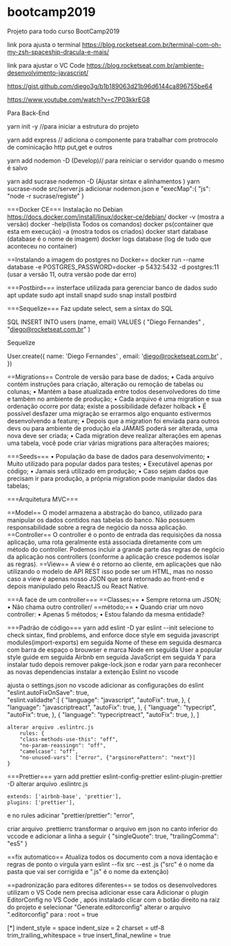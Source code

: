 # bootcamp2019
Projeto para todo curso BootCamp2019

link pora ajusta o terminal 
https://blog.rocketseat.com.br/terminal-com-oh-my-zsh-spaceship-dracula-e-mais/

link para ajustar o VC Code
https://blog.rocketseat.com.br/ambiente-desenvolvimento-javascript/


https://gist.github.com/diego3g/b1b189063d21b96d6144ca896755be64


https://www.youtube.com/watch?v=c7P03kkrEG8


Para Back-End


yarn init -y //para iniciar a estrutura do projeto

yarn add express // adiciona o componente para trabalhar com protrocolo de cominicação http put,get e outros

yarn add nodemon -D (Develop)// para reiniciar o servidor quando o mesmo é salvo

yarn add sucrase nodemon -D (Ajustar sintax e alinhamentos )
yarn sucrase-node src/server.js
adicionar nodemon.json e "execMap":{ 
  "js": "node -r sucrase/registe"
}

===Docker CE===
Instalação no Debian
https://docs.docker.com/install/linux/docker-ce/debian/
docker -v (mostra a versão)
docker -help(lista Todos os comandos)
docker ps(container que esta em execução) -a (mostra todos os criados)
docker start database (database é o nome de imagem)
docker logs database  (log de tudo que aconteceu no container)

==Instalando a imagem do postgres no Docker==
docker run --name database -e POSTGRES_PASSWORD=docker -p 5432:5432 -d postgres:11 (usar a versão 11, outra versão pode dar erro)

===Postbird=== insterface utilizada para gerenciar banco de dados
sudo apt update
sudo apt install snapd
sudo snap install postbird

===Sequelize===
Faz update select, sem a sintax do SQL

SQL
INSERT INTO users (name, email)
 VALUES (
 "Diego Fernandes"
,
 "diego@rocketseat.com.br"
 )

Sequelize

 User.create({
 name: 'Diego Fernandes'
,
 email: 'diego@rocketseat.com.br'
,
})

==Migrations==
 Controle de versão para base de dados;
• Cada arquivo contém instruções para criação, alteração ou remoção de
tabelas ou colunas;
• Mantém a base atualizada entre todos desenvolvedores do time e também
no ambiente de produção;
• Cada arquivo é uma migration e sua ordenação ocorre por data;
 existe a possibilidade defazer holback
 • É possível desfazer uma migração se errarmos algo enquanto estivermos
desenvolvendo a feature;
• Depois que a migration foi enviada para outros devs ou para ambiente de
produção ela JAMAIS poderá ser alterada, uma nova deve ser criada;
• Cada migration deve realizar alterações em apenas uma tabela, você pode
criar várias migrations para alterações maiores;

===Seeds===
• População da base de dados para desenvolvimento;
• Muito utilizado para popular dados para testes;
• Executável apenas por código;
• Jamais será utilizado em produção;
• Caso sejam dados que precisam ir para produção, a própria migration
pode manipular dados das tabelas;

===Arquitetura MVC===

==Model==
O model armazena a abstração do banco, utilizado para manipular os dados contidos nas tabelas do banco.
Não possuem responsabilidade sobre a regra de negócio da nossa aplicação.
==Controller==
O controller é o ponto de entrada das requisições da nossa aplicação, uma rota geralmente está
associada diretamente com um método do controller. Podemos incluir a grande parte das regras
de negócio da aplicação nos controllers (conforme a aplicação cresce podemos isolar as regras).
==View==
A view é o retorno ao cliente, em aplicações que não utilizando o modelo de API REST isso pode ser
um HTML, mas no nosso caso a view é apenas nosso JSON que será retornado ao front-end e depois
manipulado pelo ReactJS ou React Native.

===A face de um controller===
==Classes;==
• Sempre retorna um JSON;
• Não chama outro controller/
==método;==
• Quando criar um novo controller:
• Apenas 5 métodos;
• Estou falando da mesma entidade?

===Padrão de código===
yarn add eslint -D
yar eslint --init
selecione
to check sintax, find problems, and enforce doce style
em seguida
javascript modules(import-exports)
em seguida
Nome of these
em seguida
desmarca com barra de espaço o brouwser e marca Node
em seguida
User a popular style guide
em seguida
Airbnb
em seguida
JavaScript em seguida Y para instalar tudo
depois remover pakge-lock.json
e rodar yarn para reconhecer as novas dependencias
instalar a extenção Eslint no vscode

ajusta o settings.json no vscode adicionar as configurações do eslint
    "eslint.autoFixOnSave": true,    
    "eslint.validadte":[
        { "language": "javascript",
            "autoFix": true,
        },
        { "language": "javascriptreact",
            "autoFix": true,
        },
        { "language": "typecript",
            "autoFix": true,
        },
        { "language": "typecriptreact",
            "autoFix": true,
        },
    ]
    
    alterar arquivo .eslintrc.js
        rules: {
        "class-methods-use-this": "off",
        "no-param-reassingn": "off",
        "camelcase": "off",
        "no-unused-vars": ["error", {"argsinorePattern": "next"}]
    }
===Prettier===
yarn add prettier eslint-config-prettier eslint-plugin-prettier -D
 alterar arquivo .eslintrc.js

    extends: ['airbnb-base', 'prettier'],
    plugins: ['prettier'],
    
e no rules adicinar 
        "prettier/prettier": "error",
        
criar arquivo .prettierrc transformar o arquivo em json no canto inferior do vccode e adicionar a linha a seguir
{
  "singleQuote": true,
  "trailingComma": "es5"
}

==fix automatico==
Atualiza todos os documento com a nova identação e regras de ponto o virgula
yarn eslint --fix src --est .js ("src" é o nome da pasta que vai ser corrigida e ".js" é o nome da extenção)

==padronização para editores diferentes== 
se todos os desenvolvedores utilizam o VS Code nem precisa adicionar esse cara
Adicionar o plugin EditorConfig  no VS Code , após instalado clicar com o botão direito na raiz do projeto e selecionar "Generate.editorconfig" alterar o arquivo ".editorconfig" para :
root = true

[*]
indent_style = space
indent_size = 2
charset = utf-8
trim_trailing_whitespace = true
insert_final_newline = true
    





